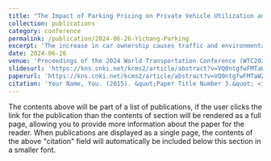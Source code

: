 ```yaml
---
title: "The Impact of Parking Pricing on Private Vehicle Utilization and Public Transport Shift:A Case Study of Yichang"
collection: publications
category: conference
permalink: /publication/2024-06-26-Yichang-Parking
excerpt: 'The increase in car ownership causes traffic and environmental problems in cities around the world.Parking pricing is a sufficient method to reduce unnecessary private vehicle use and encourage public transport development,which can balance the supply and demand and improve air quality.The present study endeavours to investigate the influence of parking pricing on private vehicle utilization and the corresponding shift towards public transport adoption.To this end,a generalized-cost-based method was proposed and applied to the city of Yichang as an illustrative case for analysis.The empirical findings of the investigation demonstrate that the current parking fee of 3.5 CNY per hour in Yichang has indeed exerted a positive impact,causing approximately 32.08%of drivers to transition using public transport.Nevertheless,this percentage falls notably below that observed in other Chinese and international cities,indicating the potential for further optimization.To augment the effectiveness of the parking pricing scheme,it is suggested that Yichang considers a substantial increase in the hourly parking fee,ranging from 7 to 11 CNY.Such a measure is projected to elicit a more substantial behavioural shift,with an estimated 50%to 100%of the increment would appear in the public transport share.In addition to its practical implications,the proposed generalized-cost-based method can serve as a tool for governmental entities,aiding in the adjustment of parking pricing strategies and enabling more targeted policy adjustments. '
date: 2024-06-26
venue: 'Proceedings of the 2024 World Transportation Conference (WTC2024) (Transportation Planning and Air Transportation)'
slidesurl: 'https://kns.cnki.net/kcms2/article/abstract?v=VQ0ntgfwFMTaWZKP2j21_clicbVfbFlVkvMEF4NhGEXPNgltHeTmzJVH6yj0UXxvpEpA5z05Zc0PR47lCb8AqBV_98M9obiApCVNIP3j6MTaQkdNWNLufEzFLS01cXfckblLhKgNPVs5xO-PXPbQYe1nCzAh0JZNPFldKGZgwhpB_ognCsxXMJw3hWQZqEFyOG_UPxfwX276uRYOcZjERw==&uniplatform=NZKPT&language=CHS'
paperurl: 'https://kns.cnki.net/kcms2/article/abstract?v=VQ0ntgfwFMTaWZKP2j21_clicbVfbFlVkvMEF4NhGEXPNgltHeTmzJVH6yj0UXxvpEpA5z05Zc0PR47lCb8AqBV_98M9obiApCVNIP3j6MTaQkdNWNLufEzFLS01cXfckblLhKgNPVs5xO-PXPbQYe1nCzAh0JZNPFldKGZgwhpB_ognCsxXMJw3hWQZqEFyOG_UPxfwX276uRYOcZjERw==&uniplatform=NZKPT&language=CHS'
citation: 'Your Name, You. (2015). &quot;Paper Title Number 3.&quot; <i>Journal 1</i>. 1(3).'
---
```


The contents above will be part of a list of publications, if the user clicks the link for the publication than the contents of section will be rendered as a full page, allowing you to provide more information about the paper for the reader. When publications are displayed as a single page, the contents of the above "citation" field will automatically be included below this section in a smaller font.
